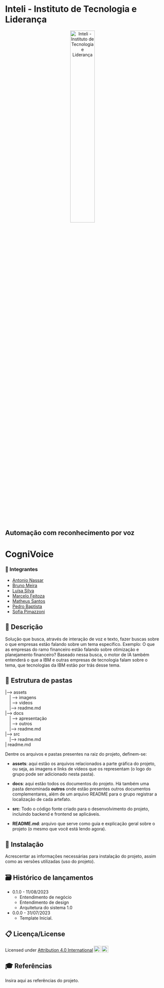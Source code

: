 # Inteli - Instituto de Tecnologia e Liderança

<p align="center">
<a href= "https://www.inteli.edu.br/"><img src="https://www.inteli.edu.br/wp-content/uploads/2021/08/20172028/marca_1-2.png" alt="Inteli - Instituto de Tecnologia e Liderança" border="0" width=40% height=40%></a>
</p>

<br>

## Automação com reconhecimento por voz

# CogniVoice

### 🚀 Integrantes

-   <a href="https://www.linkedin.com/in/antonionassar/">Antonio Nassar</a>
-   <a href="https://www.linkedin.com/in/bruno-omeira/">Bruno Meira</a>
-   <a href="https://www.linkedin.com/in/luísa-vitória-leite-silva-681443230/">Luísa Silva</a>
-   <a href="https://www.linkedin.com/in/marcelofeitoza7/">Marcelo Feitoza</a>
-   <a href="https://www.linkedin.com/in/matheusmacedosantos/">Matheus Santos</a>
-   <a href="https://www.linkedin.com/in/pedro-hagge/">Pedro Baptista</a>
-   <a href="https://www.linkedin.com/in/sofia-moreiras-pimazzoni/">Sofia Pimazzoni</a>

## 📜 Descrição

Solução que busca, através de interação de voz e texto, fazer buscas sobre o que empresas estão falando sobre um tema específico. Exemplo: O que as empresas do ramo financeiro estão falando sobre otimização e planejamento financeiro? Baseado nessa busca, o motor de IA também entenderá o que a IBM e outras empresas de tecnologia falam sobre o tema, que tecnologias da IBM estão por trás desse tema.

## 📁 Estrutura de pastas

|--> assets<br>
&emsp;| --> imagens <br>
&emsp;| --> videos <br>
&emsp;|--> readme.md<br>
|--> docs<br>
&emsp;| --> apresentação <br>
&emsp;| --> outros <br>
&emsp;|--> readme.md<br>
|--> src<br>
&emsp;|--> readme.md<br>
| readme.md<br>

Dentre os arquivos e pastas presentes na raiz do projeto, definem-se:

-   <b>assets</b>: aqui estão os arquivos relacionados a parte gráfica do projeto, ou seja, as imagens e links de vídeos que os representam (o logo do grupo pode ser adicionado nesta pasta).

-   <b>docs</b>: aqui estão todos os documentos do projeto. Há também uma pasta denominada <b>outros</b> onde estão presentes outros documentos complementares, além de um arquivo README para o grupo registrar a localização de cada artefato.

-   <b>src</b>: Todo o código fonte criado para o desenvolvimento do projeto, incluindo backend e frontend se aplicáveis.

-   <b>README.md</b>: arquivo que serve como guia e explicação geral sobre o projeto (o mesmo que você está lendo agora).

## 🔧 Instalação

Acrescentar as informações necessárias para instalação do projeto, assim como as versões utilizadas (uso do projeto).

## 🗃 Histórico de lançamentos

-   0.1.0 - 11/08/2023
    -   Entendimento de negócio
    -   Entendimento de design
    -   Arquitetura do sistema 1.0
-   0.0.0 - 31/07/2023
    -   Template Inicial.

## 📋 Licença/License

Licensed under <a href="http://creativecommons.org/licenses/by/4.0/?ref=chooser-v1" target="_blank" rel="license noopener noreferrer" style="display:inline-block;">Attribution 4.0 International<img style="height:22px!important;margin-left:3px;vertical-align:text-bottom;" src="https://mirrors.creativecommons.org/presskit/icons/cc.svg?ref=chooser-v1"><img style="height:22px!important;margin-left:3px;vertical-align:text-bottom;" src="https://mirrors.creativecommons.org/presskit/icons/by.svg?ref=chooser-v1"></a></p>

## 🎓 Referências

Insira aqui as referências do projeto.
